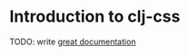 # Introduction to clj-css

TODO: write [great documentation](http://jacobian.org/writing/great-documentation/what-to-write/)
